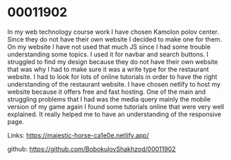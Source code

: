 # 00011902

In my web technology course work I have chosen Kamolon polov center. Since they do not have their own website I decided to make one for them. On my website I have not used that much JS since I had some trouble understanding some topics. I used it for navbar and search buttons. I struggled to find my design because they do not have their own website that was why I had to make sure it was a write type for the restaurant website. I had to look for lots of online tutorials in order to have the right understanding of the restaurant website. I have chosen netlify to host my website because it offers free and fast hosting. One of the main and struggling problems that I had was the media query mainly the mobile version of my game again I found some tutorials online that were very well explained. It really helped me to have an understanding of the responsive page.


Links:
https://majestic-horse-ca1e0e.netlify.app/

github:
https://github.com/BobokulovShakhzod/00011902
